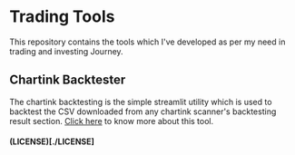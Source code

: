 # Trading Tools

This repository contains the tools which I've developed as per my need in trading and investing Journey.

## Chartink Backtester

The chartink backtesting is the simple streamlit utility which is used to backtest the CSV downloaded from any chartink scanner's backtesting result section. [Click here](./chartink-backtest/README.md) to know more about this tool.


#### (LICENSE)[./LICENSE]